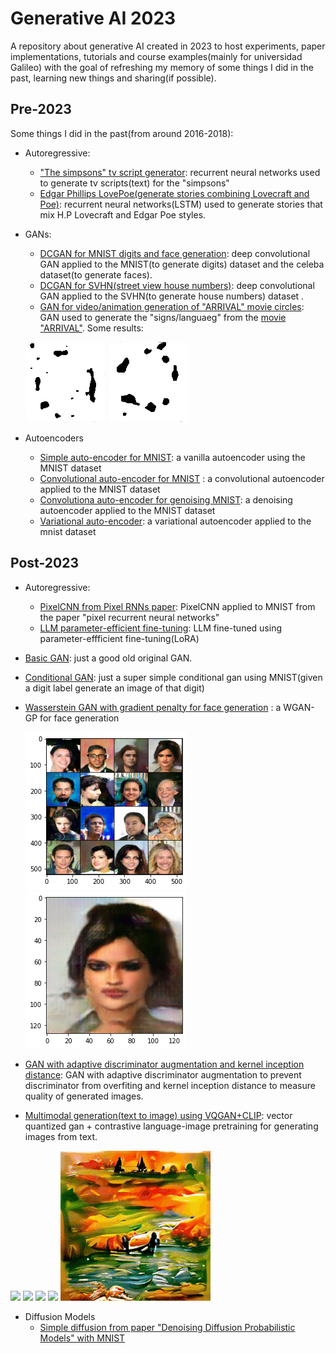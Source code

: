 # Generative AI 2023

A repository about generative AI created in 2023 to host experiments, paper implementations, tutorials and course examples(mainly for universidad Galileo) with the goal of refreshing my memory of some things I did in the past, learning new  things and sharing(if possible). 


## Pre-2023
Some things I did in the past(from around 2016-2018):

* Autoregressive:
	* ["The simpsons"  tv script generator](https://github.com/llealgt/The_simpsons_scripts_writer/blob/master/dlnd_tv_script_generation.ipynb): recurrent neural networks used to generate tv scripts(text) for the "simpsons"
	* [Edgar Phillips LovePoe(generate stories combining Lovecraft and Poe)](https://github.com/llealgt/edgar_philip_love_poe): recurrent neural networks(LSTM) used to generate stories that mix H.P Lovecraft and Edgar Poe styles.
* GANs:
	* [DCGAN for MNIST digits and face generation](https://github.com/llealgt/dcgan_face_generation/blob/master/dlnd_face_generation.ipynb): deep convolutional GAN applied to the MNIST(to generate digits) dataset and the celeba dataset(to generate faces).
	* [DCGAN for SVHN(street view house numbers)](https://github.com/llealgt/DCGAN_SVHN): deep convolutional GAN applied to the SVHN(to generate house numbers) dataset .
	* [GAN for video/animation generation of "ARRIVAL" movie circles](https://github.com/llealgt/MNIST_GAN/blob/master/Video%20Generation%20GAN.ipynb): GAN used to generate the "signs/languaeg" from the [movie "ARRIVAL"](https://youtu.be/tFMo3UJ4B4g?t=95). Some results:

	![](https://github.com/llealgt/MNIST_GAN/blob/master/animation.gif)
	![](https://github.com/llealgt/MNIST_GAN/blob/master/animation1503556347.gif)

* Autoencoders
	* [Simple auto-encoder for MNIST](https://github.com/llealgt/Autoencoders/blob/master/Simple_Autoencoder.ipynb): a vanilla autoencoder using the MNIST dataset
	* [Convolutional auto-encoder for MNIST](https://github.com/llealgt/Autoencoders/blob/master/Convolutional_Autoencoder.ipynb) : a convolutional autoencoder applied to the MNIST dataset
	* [Convolutiona auto-encoder for genoising MNIST](https://github.com/llealgt/Autoencoders/blob/master/Convolutional%20Autoencoder%20For%20Denoising.ipynb): a denoising autoencoder applied to the MNIST dataset
	* [Variational auto-encoder](https://github.com/llealgt/Autoencoders/blob/master/Varational%20Autoencoder.ipynb):  a variational autoencoder applied to the mnist dataset


## Post-2023


* Autoregressive:
	* [PixelCNN from Pixel RNNs paper](https://github.com/llealgt/generative_AI_2023/blob/main/PixelCNN.ipynb): PixelCNN applied to MNIST from the paper "pixel recurrent neural networks"
	* [LLM parameter-efficient fine-tuning](https://github.com/llealgt/generative_AI_2023/blob/main/Lab_2_fine_tune_generative_ai_model.ipynb): LLM fine-tuned using parameter-effficient fine-tuning(LoRA)
* [Basic GAN](https://github.com/llealgt/generative_AI_2023/blob/main/basic_GAN.ipynb): just a good old original GAN.
* [Conditional GAN](https://github.com/llealgt/generative_AI_2023/blob/main/ConditionalGAN.ipynb): just a super simple conditional gan using MNIST(given a digit label generate an image of that digit)
* [Wasserstein GAN with gradient penalty for face generation](https://github.com/llealgt/generative_AI_2023/blob/main/AdvancedGAN(WGAN-GP).ipynb) : a WGAN-GP for face generation

	![](https://github.com/llealgt/generative_AI_2023/blob/main/wgan_output.png?raw=true) 
	![](https://github.com/llealgt/generative_AI_2023/blob/main/wgan_output2.png?raw=true)

* [GAN with adaptive discriminator augmentation and kernel inception distance](https://github.com/llealgt/generative_AI_2023/blob/main/GAN_ADA.ipynb): GAN with adaptive discriminator augmentation to prevent discriminator from overfiting and kernel inception distance to measure quality of generated images.

* [Multimodal generation(text to image) using VQGAN+CLIP](https://github.com/llealgt/generative_AI_2023/blob/main/MultiModalGeneration(VQGAN%2BCLIP).ipynb): vector quantized gan + contrastive language-image pretraining for generating images from text.

![](https://github.com/llealgt/generative_AI_2023/blob/main/output.gif)
![](https://github.com/llealgt/generative_AI_2023/blob/main/output2.gif)
![](https://github.com/llealgt/generative_AI_2023/blob/main/output3.gif)
![](https://github.com/llealgt/generative_AI_2023/blob/main/output4.gif)
![](https://github.com/llealgt/generative_AI_2023/blob/main/output5.gif)
* Diffusion Models
	* [Simple diffusion from paper "Denoising Diffusion Probabilistic Models" with MNIST](https://github.com/llealgt/generative_AI_2023/blob/main/SimpleDiffusion.ipynb)